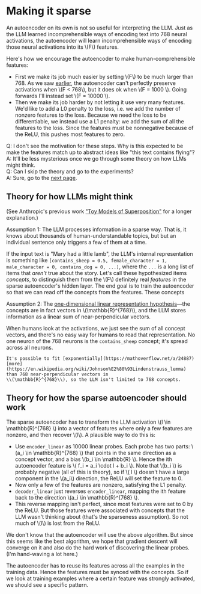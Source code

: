 # Making it sparse

An autoencoder on its own is not so useful for interpreting the LLM.
Just as the LLM learned incomprehensible ways of encoding
text into 768 neural activations, the autoencoder will learn incomprehensible ways
of encoding those neural activations into its \\(F\\) features.

Here's how we encourage the autoencoder to make human-comprehensible features:

- First we make its job much easier by setting \\(F\\) to be much larger than 768.
  As we saw [earlier](training_an_autoencoder.md#training), the autoencoder can't
  perfectly preserve activations when \\(F \< 768\\), but it does ok when \\(F = 1000 \\).
  Going forwards I'll instead set \\(F = 10000 \\).
- Then we make its job harder by not letting it use very many features. We'd like to
  add a L0 penalty to the loss, i.e. we add the number of nonzero features to the loss.
  Because we need the loss to be differentiable, we instead use a L1 penalty:
  we add the sum of all the features to the loss. Since the features must be nonnegative
  because of the ReLU, this pushes most features to zero.

Q: I don't see the motivation for these steps. Why is this expected to be make the features match up
to abstract ideas like "this text contains flying"?<br>
A: It'll be less mysterious once we go through some theory on how LLMs might think.<br>
Q: Can I skip the theory and go to the experiments?<br>
A: Sure, go to the [next page](training_a_sparse_autoencoder.md).

## Theory for how LLMs might think

(See Anthropic's previous work 
["Toy Models of Superposition"](https://transformer-circuits.pub/2022/toy_model/index.html)
for a longer explanation.)

Assumption 1: The LLM processes information in a sparse way. That is,
it knows about thousands of human-understandable topics, but
but an individual sentence only triggers a few of them at a time.

If the input text is "Mary had a little lamb", the LLM's internal representation
is something like
`[contains_sheep = 0.5, female_character = 1, male_character = 0, contains_dog = 0, ...]`,
where the `...` is a long list of items that _aren't_ true about the story.
Let's call these hypothesized items _concepts_,
to distinguish them from the \\(F\\) definitely real _features_
in the sparse autoencoder's hidden layer. The end goal is to train the
autoencoder so that we can read off the concepts from the features.
These concepts

Assumption 2: The
[one-dimensional linear representation hypothesis](https://transformer-circuits.pub/2024/july-update/index.html#linear-representations)—the
concepts are
in fact vectors in \\(\\mathbb{R}^{768}\\), and
the LLM stores information as a linear sum
of near-perpendicular vectors.

When humans look at the activations, we just see
the sum of all concept vectors, and there's
no easy way for humans to read that representation.
No one neuron of the 768 neurons is the `contains_sheep` concept; it's spread across all neurons.

```admonish
It's possible to fit [exponentially](https://mathoverflow.net/a/24887)
[more](https://en.wikipedia.org/wiki/Johnson%E2%80%93Lindenstrauss_lemma) than 768 near-perpendicular vectors in 
\\(\mathbb{R}^{768}\\), so the LLM isn't limited to 768 concepts.
```

## Theory for how the sparse autoencoder should work

The sparse autoencoder has to transform the LLM activation \\(l \\in \\mathbb{R}^{768} \\) into a vector of features
where only a few features are nonzero, and then recover \\(l\\).
A plausible way to do this is:

- Use `encoder_linear` as 10000 linear probes. Each probe has two parts: \\(a_i \\in \\mathbb{R}^{768} \\)
  that points in the same direction as a concept vector, and a bias \\(b_i \\in \\mathbb{R} \\).
  Hence the ith autoencoder feature is \\( f_i = a_i \\cdot l + b_i \\). Note that \\(b_i \\) is probably negative
  (all of this is theory), so if \\( l \\) doesn't have a large component in the \\(a_i\\) direction,
  the ReLU will set the feature to 0.
- Now only a few of the features are nonzero, satisfying the L1 penalty.
- `decoder_linear` just reverses `encoder_linear`, mapping the ith feature back to the direction
  \\(a_i \\in \\mathbb{R}^{768} \\).
- This reverse mapping isn't perfect, since most features were set to 0 by the ReLU.
  But those features were associated with concepts
  that the LLM wasn't thinking about (that's the sparseness assumption). So not much of \\(l\\) is lost
  from the ReLU.

We don't know that the autoencoder will use the above algorithm.
But since this seems like the best algorithm, we hope that gradient descent will converge on it
and also do the hard work of discovering the linear probes. (I'm hand-waving a lot here.)

The autoencoder has to reuse its features across all the examples in the training data.
Hence the features must be synced with the concepts. So if we look at training examples
where a certain feature was strongly activated, we should see a specific pattern.
